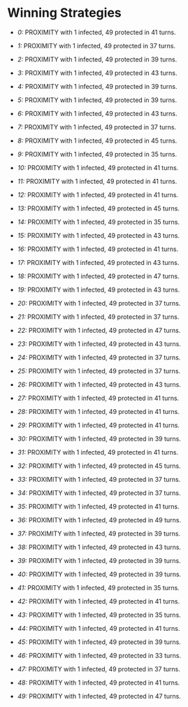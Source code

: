 # Winning Strategies

* _0:_ PROXIMITY with 1 infected, 49 protected in 41 turns.


* _1:_ PROXIMITY with 1 infected, 49 protected in 37 turns.


* _2:_ PROXIMITY with 1 infected, 49 protected in 39 turns.


* _3:_ PROXIMITY with 1 infected, 49 protected in 43 turns.


* _4:_ PROXIMITY with 1 infected, 49 protected in 39 turns.


* _5:_ PROXIMITY with 1 infected, 49 protected in 39 turns.


* _6:_ PROXIMITY with 1 infected, 49 protected in 43 turns.


* _7:_ PROXIMITY with 1 infected, 49 protected in 37 turns.


* _8:_ PROXIMITY with 1 infected, 49 protected in 45 turns.


* _9:_ PROXIMITY with 1 infected, 49 protected in 35 turns.


* _10:_ PROXIMITY with 1 infected, 49 protected in 41 turns.


* _11:_ PROXIMITY with 1 infected, 49 protected in 41 turns.


* _12:_ PROXIMITY with 1 infected, 49 protected in 41 turns.


* _13:_ PROXIMITY with 1 infected, 49 protected in 45 turns.


* _14:_ PROXIMITY with 1 infected, 49 protected in 35 turns.


* _15:_ PROXIMITY with 1 infected, 49 protected in 43 turns.


* _16:_ PROXIMITY with 1 infected, 49 protected in 41 turns.


* _17:_ PROXIMITY with 1 infected, 49 protected in 43 turns.


* _18:_ PROXIMITY with 1 infected, 49 protected in 47 turns.


* _19:_ PROXIMITY with 1 infected, 49 protected in 43 turns.


* _20:_ PROXIMITY with 1 infected, 49 protected in 37 turns.


* _21:_ PROXIMITY with 1 infected, 49 protected in 37 turns.


* _22:_ PROXIMITY with 1 infected, 49 protected in 47 turns.


* _23:_ PROXIMITY with 1 infected, 49 protected in 43 turns.


* _24:_ PROXIMITY with 1 infected, 49 protected in 37 turns.


* _25:_ PROXIMITY with 1 infected, 49 protected in 37 turns.


* _26:_ PROXIMITY with 1 infected, 49 protected in 43 turns.


* _27:_ PROXIMITY with 1 infected, 49 protected in 41 turns.


* _28:_ PROXIMITY with 1 infected, 49 protected in 41 turns.


* _29:_ PROXIMITY with 1 infected, 49 protected in 41 turns.


* _30:_ PROXIMITY with 1 infected, 49 protected in 39 turns.


* _31:_ PROXIMITY with 1 infected, 49 protected in 41 turns.


* _32:_ PROXIMITY with 1 infected, 49 protected in 45 turns.


* _33:_ PROXIMITY with 1 infected, 49 protected in 37 turns.


* _34:_ PROXIMITY with 1 infected, 49 protected in 37 turns.


* _35:_ PROXIMITY with 1 infected, 49 protected in 41 turns.


* _36:_ PROXIMITY with 1 infected, 49 protected in 49 turns.


* _37:_ PROXIMITY with 1 infected, 49 protected in 39 turns.


* _38:_ PROXIMITY with 1 infected, 49 protected in 43 turns.


* _39:_ PROXIMITY with 1 infected, 49 protected in 39 turns.


* _40:_ PROXIMITY with 1 infected, 49 protected in 39 turns.


* _41:_ PROXIMITY with 1 infected, 49 protected in 35 turns.


* _42:_ PROXIMITY with 1 infected, 49 protected in 41 turns.


* _43:_ PROXIMITY with 1 infected, 49 protected in 35 turns.


* _44:_ PROXIMITY with 1 infected, 49 protected in 41 turns.


* _45:_ PROXIMITY with 1 infected, 49 protected in 39 turns.


* _46:_ PROXIMITY with 1 infected, 49 protected in 33 turns.


* _47:_ PROXIMITY with 1 infected, 49 protected in 37 turns.


* _48:_ PROXIMITY with 1 infected, 49 protected in 41 turns.


* _49:_ PROXIMITY with 1 infected, 49 protected in 47 turns.



